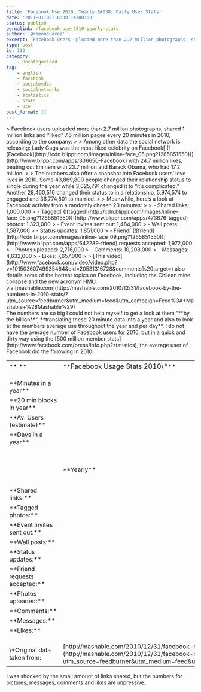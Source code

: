 ```yaml
---
title: 'Facebook Use 2010: Yearly &#038; Daily User Stats'
date: '2011-01-03T16:30:14+00:00'
status: publish
permalink: /facebook-use-2010-yearly-stats
author: '@ramonsuarez'
excerpt: 'Facebook users uploaded more than 2.7 million photographs, shared 1 million links and ???liked??? 7.6 million pages every 20 minutes in 2010, according to the company. Among other data the social network is releasing: Lady Gaga was the most-liked cele...'
type: post
id: 113
category:
    - Uncategorized
tag:
    - english
    - facebook
    - socialmedia
    - socialnetworks
    - statistics
    - stats
    - use
post_format: []
---
```

<div class="posterous_bookmarklet_entry">> Facebook users uploaded more than 2.7 million photographs, shared 1 million links and “liked” 7.6 million pages every 20 minutes in 2010, according to the company.
> 
> Among other data the social network is releasing: Lady Gaga was the most-liked celebrity on <span class="blippr-nobr">Facebook<span class="blippr-nobr">[<span> (</span>![Facebook](http://cdn.blippr.com/images/inline-face_05.png?1265851550)<span>)</span>](http://www.blippr.com/apps/336650-Facebook)</span></span> with 24.7 million likes, beating out Eminem with 23.7 million and Barack Obama, who had 17.2 million.
> 
> The numbers also offer a snapshot into Facebook users’ love lives in 2010. Some 43,869,800 people changed their relationship status to single during the year while 3,025,791 changed it to “it’s complicated.” Another 28,460,516 changed their status to in a relationship, 5,974,574 to engaged and 36,774,801 to married.
> 
> Meanwhile, here’s a look at Facebook activity from a randomly chosen 20 minutes:
> 
> - Shared links: 1,000,000
> - <span class="blippr-nobr">Tagged<span class="blippr-nobr">[<span> (</span>![tagged](http://cdn.blippr.com/images/inline-face_05.png?1265851550)<span>)</span>](http://www.blippr.com/apps/473676-tagged)</span></span> photos: 1,323,000
> - Event invites sent out: 1,484,000
> - Wall posts: 1,587,000
> - Status updates: 1,851,000
> - <span class="blippr-nobr">Friend<span class="blippr-nobr">[<span> (</span>![friend](http://cdn.blippr.com/images/inline-face_09.png?1265851550)<span>)</span>](http://www.blippr.com/apps/642289-friend)</span></span> requests accepted: 1,972,000
> - Photos uploaded: 2,716,000
> - Comments: 10,208,000
> - Messages: 4,632,000
> - Likes: 7,657,000
> 
> [This video](http://www.facebook.com/video/video.php?v=10150360749935484&oid=20531316728&comments%20target=) also details some of the hottest topics on Facebook, including the Chilean mine collapse and the new acronym HMU.

<div class="posterous_quote_citation">via [mashable.com](http://mashable.com/2010/12/31/facebook-by-the-numbers-in-2010-stats/?utm_source=feedburner&utm_medium=feed&utm_campaign=Feed%3A+Mashable+%28Mashable%29)</div>The numbers are so big I could not help myself to get a look at them “**by the billion**“, **translating these 20 minute data into a year and also to look at the members average use throughout the year and per day**. I do not have the average number of Facebook users for 2010, but in a quick and dirty way using the [500 million member stats](http://www.facebook.com/press/info.php?statistics), the average user of Facebook did the following in 2010:

<table border="0"><tr><td align="LEFT" height="30" width="171">**<span style="font-size:large;">  
</span>**</td><td align="LEFT" width="214">**<span style="font-size:large;">Facebook Usage Stats 2010\*</span>**</td><td align="LEFT" width="171"></td><td align="LEFT" width="139"></td></tr><tr><td align="LEFT" height="17">  
</td><td align="LEFT"></td><td align="LEFT"></td><td align="LEFT"></td></tr><tr><td align="LEFT" height="17">**Minutes in a year**</td><td align="RIGHT">525,949</td><td align="LEFT"></td><td align="LEFT"></td></tr><tr><td align="LEFT" height="17">**20 min blocks in year**</td><td align="RIGHT">26,297</td><td align="LEFT"></td><td align="LEFT"></td></tr><tr><td align="LEFT" height="17">**Av. Users (estimate)**</td><td align="RIGHT">500,000,000</td><td align="LEFT"></td><td align="LEFT"></td></tr><tr><td align="LEFT" height="17">**Days in a year**</td><td align="RIGHT">365</td><td align="LEFT"></td><td align="LEFT"></td></tr><tr><td align="LEFT" height="17">  
</td><td align="LEFT"></td><td align="LEFT"></td><td align="LEFT"></td></tr><tr><td align="LEFT" height="17">  
</td><td align="LEFT">**Yearly**</td><td align="LEFT">**Per User**</td><td align="LEFT">**Per User &amp; Day**</td></tr><tr><td align="LEFT" height="17">**Shared links:** </td><td align="RIGHT">26,297,438,300</td><td align="RIGHT">53</td><td align="RIGHT">0.14</td></tr><tr><td align="LEFT" height="17">**Tagged photos:** </td><td align="RIGHT">34,791,510,871</td><td align="RIGHT">70</td><td align="RIGHT">0.19</td></tr><tr><td align="LEFT" height="17">**Event invites sent out:** </td><td align="RIGHT">39,025,398,437</td><td align="RIGHT">78</td><td align="RIGHT">0.21</td></tr><tr><td align="LEFT" height="17">**Wall posts:** </td><td align="RIGHT">41,734,034,582</td><td align="RIGHT">83</td><td align="RIGHT">0.23</td></tr><tr><td align="LEFT" height="17">**Status updates:** </td><td align="RIGHT">48,676,558,293</td><td align="RIGHT">97</td><td align="RIGHT">0.27</td></tr><tr><td align="LEFT" height="17">**Friend requests accepted:** </td><td align="RIGHT">51,858,548,328</td><td align="RIGHT">104</td><td align="RIGHT">0.28</td></tr><tr><td align="LEFT" height="17">**Photos uploaded:** </td><td align="RIGHT">71,423,842,423</td><td align="RIGHT">143</td><td align="RIGHT">0.39</td></tr><tr><td align="LEFT" height="17">**Comments:** </td><td align="RIGHT">268,444,250,166</td><td align="RIGHT">537</td><td align="RIGHT">1.47</td></tr><tr><td align="LEFT" height="17">**Messages:** </td><td align="RIGHT">121,809,734,206</td><td align="RIGHT">244</td><td align="RIGHT">0.67</td></tr><tr><td align="LEFT" height="17">**Likes:** </td><td align="RIGHT">201,359,485,063</td><td align="RIGHT">403</td><td align="RIGHT">1.1</td></tr><tr><td align="LEFT" height="17"></td><td align="LEFT"></td><td align="LEFT"></td><td align="LEFT"></td></tr><tr><td align="LEFT" height="17">\*Original data taken from:</td><td align="LEFT">[http://mashable.com/2010/12/31/facebook-by-the-numbers-in-2010-stats/?utm\_sou…](http://mashable.com/2010/12/31/facebook-by-the-numbers-in-2010-stats/?utm_source=feedburner&utm_medium=feed&utm_campaign=Feed%3A+Mashable+%28Mashable%29#)</td><td align="LEFT"></td><td align="LEFT"></td></tr></table>

I was shocked by the small amount of links shared, but the numbers for pictures, messages, comments and likes are impressive.

</div>